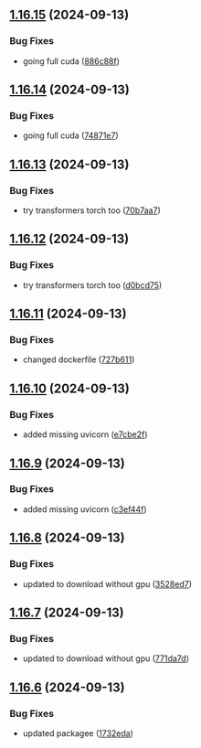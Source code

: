 ## [1.16.15](https://github.com/intenttechnologies/multi2vec-clip-inference-basket/compare/v1.16.14...v1.16.15) (2024-09-13)


### Bug Fixes

* going full cuda ([886c88f](https://github.com/intenttechnologies/multi2vec-clip-inference-basket/commit/886c88f283559d1c014a0fa90f41e99530ba985e))

## [1.16.14](https://github.com/intenttechnologies/multi2vec-clip-inference-basket/compare/v1.16.13...v1.16.14) (2024-09-13)


### Bug Fixes

* going full cuda ([74871e7](https://github.com/intenttechnologies/multi2vec-clip-inference-basket/commit/74871e755eee57959b5ed2001d4a68d8fc7d9947))

## [1.16.13](https://github.com/intenttechnologies/multi2vec-clip-inference-basket/compare/v1.16.12...v1.16.13) (2024-09-13)


### Bug Fixes

* try transformers torch too ([70b7aa7](https://github.com/intenttechnologies/multi2vec-clip-inference-basket/commit/70b7aa7e2ae77665afe6297f4ef01b9f1a017fd5))

## [1.16.12](https://github.com/intenttechnologies/multi2vec-clip-inference-basket/compare/v1.16.11...v1.16.12) (2024-09-13)


### Bug Fixes

* try transformers torch too ([d0bcd75](https://github.com/intenttechnologies/multi2vec-clip-inference-basket/commit/d0bcd758989b52b5e374670c924f19d7bc4e46fc))

## [1.16.11](https://github.com/intenttechnologies/multi2vec-clip-inference-basket/compare/v1.16.10...v1.16.11) (2024-09-13)


### Bug Fixes

* changed dockerfile ([727b611](https://github.com/intenttechnologies/multi2vec-clip-inference-basket/commit/727b611a0b152106c56924d99c683aa0e442261b))

## [1.16.10](https://github.com/intenttechnologies/multi2vec-clip-inference-basket/compare/v1.16.9...v1.16.10) (2024-09-13)


### Bug Fixes

* added missing uvicorn ([e7cbe2f](https://github.com/intenttechnologies/multi2vec-clip-inference-basket/commit/e7cbe2f4f99d3680b4dae043bcd7932fff9e56cf))

## [1.16.9](https://github.com/intenttechnologies/multi2vec-clip-inference-basket/compare/v1.16.8...v1.16.9) (2024-09-13)


### Bug Fixes

* added missing uvicorn ([c3ef44f](https://github.com/intenttechnologies/multi2vec-clip-inference-basket/commit/c3ef44f2684fc4e55d3bfcc765455e26bd21faff))

## [1.16.8](https://github.com/intenttechnologies/multi2vec-clip-inference-basket/compare/v1.16.7...v1.16.8) (2024-09-13)


### Bug Fixes

* updated to download without gpu ([3528ed7](https://github.com/intenttechnologies/multi2vec-clip-inference-basket/commit/3528ed78e3f1d39f06954eeccd49be00006a5630))

## [1.16.7](https://github.com/intenttechnologies/multi2vec-clip-inference-basket/compare/v1.16.6...v1.16.7) (2024-09-13)


### Bug Fixes

* updated to download without gpu ([771da7d](https://github.com/intenttechnologies/multi2vec-clip-inference-basket/commit/771da7d229cf1e3c95936ed6f8266b82e4858487))

## [1.16.6](https://github.com/intenttechnologies/multi2vec-clip-inference-basket/compare/v1.16.5...v1.16.6) (2024-09-13)


### Bug Fixes

* updated packagee ([1732eda](https://github.com/intenttechnologies/multi2vec-clip-inference-basket/commit/1732edab7e2e610d13e07a44c1fee756bf710281))

